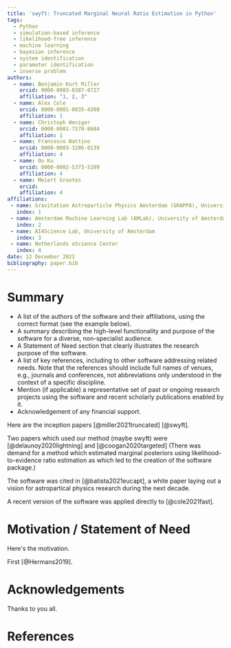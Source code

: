 ```yaml
---
title: 'swyft: Truncated Marginal Neural Ratio Estimation in Python'
tags:
  - Python
  - simulation-based inference
  - likelihood-free inference
  - machine learning
  - bayesian inference
  - system identification
  - parameter identification
  - inverse problem
authors:
  - name: Benjamin Kurt Miller
    orcid: 0000-0003-0387-8727
    affiliation: "1, 2, 3"
  - name: Alex Cole
    orcid: 0000-0001-8035-4308
    affiliation: 1
  - name: Christoph Weniger
    orcid: 0000-0001-7579-8684
    affiliation: 1
  - name: Francesco Nattino
    orcid: 0000-0003-3286-0139
    affiliation: 4
  - name: Ou Ku
    orcid: 0000-0002-5373-5209
    affiliation: 4
  - name: Meiert Grootes
    orcid:
    affiliation: 4
affiliations:
 - name: Gravitation Astroparticle Physics Amsterdam (GRAPPA), University of Amsterdam
   index: 1
 - name: Amsterdam Machine Learning Lab (AMLab), University of Amsterdam
   index: 2
 - name: AI4Science Lab, University of Amsterdam
   index: 3
 - name: Netherlands eScience Center
   index: 4
date: 12 December 2021
bibliography: paper.bib
---
```


# Summary
- A list of the authors of the software and their affiliations, using the correct format (see the example below).
- A summary describing the high-level functionality and purpose of the software for a diverse, non-specialist audience.
- A Statement of Need section that clearly illustrates the research purpose of the software.
- A list of key references, including to other software addressing related needs. Note that the references should include full names of venues, e.g., journals and conferences, not abbreviations only understood in the context of a specific discipline.
- Mention (if applicable) a representative set of past or ongoing research projects using the software and recent scholarly publications enabled by it.
- Acknowledgement of any financial support.

Here are the inception papers [@miller2021truncated] [@swyft].

Two papers which used our method (maybe swyft) were [@delaunoy2020lightning] and [@coogan2020targeted] (There was demand for a method which estimated marginal posteriors using likelihood-to-evidence ratio estimation as which led to the creation of the software package.)

The software was cited in [@batista2021eucapt], a white paper laying out a vision for astropartical physics research during the next decade.

A recent version of the software was applied directly to [@cole2021fast].

# Motivation / Statement of Need
Here's the motivation.

First [@Hermans2019].

# Acknowledgements
Thanks to you all.

# References
